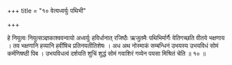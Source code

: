 +++
title = "१० वेत्यध्वर्युः पथिभी"

+++

हे नियुत्वः नियुत्सञ्ज्ञकाश्ववन्वायो अध्वर्युः हविर्धानात् रजिष्ठैः ऋजुतमैः पथिभिर्मार्गैः वेतिगच्छति वीतये भक्षणाय । तव भक्षणानि हव्यानि हवींषिच प्रतिनयतीतिशेषः । अध अथ नोस्माकं सम्बन्धिनं उभयस्य उभयविधं सोमं कर्मणिषष्ठी पिब । उभयविधत्वं दर्शयति शुचिं शुद्धं सोमं गवाशिरं गव्येन पयसा मिश्रितं चेति ॥ १० ॥